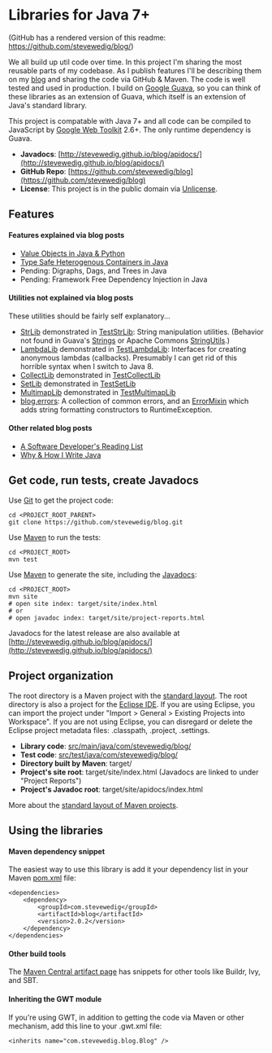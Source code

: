 Libraries for Java 7+
=============

(GitHub has a rendered version of this readme: https://github.com/stevewedig/blog/)

We all build up util code over time. In this project I'm sharing the most reusable parts of my codebase. As I publish features I'll be describing them on my [blog](http://stevewedig.com) and sharing the code via GitHub & Maven. The code is well tested and used in production. I build on [Google Guava](https://code.google.com/p/guava-libraries/), so you can think of these libraries as an extension of Guava, which itself is an extension of Java's standard library.

This project is compatable with Java 7+ and all code can be compiled to JavaScript by [Google Web Toolkit](http://en.wikipedia.org/wiki/Google_Web_Toolkit) 2.6+. The only runtime dependency is Guava.

* **Javadocs**: [http://stevewedig.github.io/blog/apidocs/](http://stevewedig.github.io/blog/apidocs/)
* **GitHub Repo**: [https://github.com/stevewedig/blog](https://github.com/stevewedig/blog)
* **License**: This project is in the public domain via [Unlicense](http://unlicense.org).

## Features

#### Features explained via blog posts

* [Value Objects in Java & Python](http://stevewedig.com/2014/07/31/value-objects-in-java-and-python/)
* [Type Safe Heterogenous Containers in Java](http://stevewedig.com/2014/08/28/type-safe-heterogenous-containers-in-java/)
* Pending: Digraphs, Dags, and Trees in Java
* Pending: Framework Free Dependency Injection in Java

#### Utilities not explained via blog posts

These utilities should be fairly self explanatory...

* [StrLib](https://github.com/stevewedig/blog/tree/master/src/main/java/com/stevewedig/blog/util/StrLib.java) demonstrated in [TestStrLib](https://github.com/stevewedig/blog/tree/master/src/test/java/com/stevewedig/blog/util/TestStrLib.java): String manipulation utilities. (Behavior not found in Guava's [Strings](https://code.google.com/p/guava-libraries/wiki/StringsExplained) or Apache Commons [StringUtils](http://commons.apache.org/proper/commons-lang/javadocs/api-release/org/apache/commons/lang3/StringUtils.html).)
* [LambdaLib](https://github.com/stevewedig/blog/tree/master/src/main/java/com/stevewedig/blog/util/LambdaLib.java) demonstrated in [TestLambdaLib](https://github.com/stevewedig/blog/tree/master/src/test/java/com/stevewedig/blog/util/TestLambdaLib.java): Interfaces for creating anonymous lambdas (callbacks). Presumably I can get rid of this horrible syntax when I switch to Java 8.
* [CollectLib](https://github.com/stevewedig/blog/tree/master/src/main/java/com/stevewedig/blog/util/CollectLib.java) demonstrated in [TestCollectLib](https://github.com/stevewedig/blog/tree/master/src/test/java/com/stevewedig/blog/util/TestCollectLib.java)
* [SetLib](https://github.com/stevewedig/blog/tree/master/src/main/java/com/stevewedig/blog/util/SetLib.java) demonstrated in [TestSetLib](https://github.com/stevewedig/blog/tree/master/src/test/java/com/stevewedig/blog/util/TestSetLib.java)
* [MultimapLib](https://github.com/stevewedig/blog/tree/master/src/main/java/com/stevewedig/blog/util/MultimapLib.java) demonstrated in [TestMultimapLib](https://github.com/stevewedig/blog/tree/master/src/test/java/com/stevewedig/blog/util/TestMultimapLib.java)
* [blog.errors](https://github.com/stevewedig/blog/tree/master/src/main/java/com/stevewedig/blog/errors): A collection of common errors, and an [ErrorMixin](https://github.com/stevewedig/blog/tree/master/src/main/java/com/stevewedig/blog/errors/ErrorMixin.java) which adds string formatting constructors to RuntimeException.

#### Other related blog posts

* [A Software Developer's Reading List](http://stevewedig.com/2014/02/03/software-developers-reading-list/)
* [Why & How I Write Java](http://stevewedig.com/2014/02/17/why-and-how-i-write-java/)

## Get code, run tests, create Javadocs

Use [Git](http://en.wikipedia.org/wiki/Git_(software)) to get the project code:

    cd <PROJECT_ROOT_PARENT>
    git clone https://github.com/stevewedig/blog.git

Use [Maven](http://en.wikipedia.org/wiki/Apache_Maven) to run the tests:
    
    cd <PROJECT_ROOT>
    mvn test

Use [Maven](http://en.wikipedia.org/wiki/Apache_Maven) to generate the site, including the [Javadocs](http://en.wikipedia.org/wiki/Javadoc):

    cd <PROJECT_ROOT>
    mvn site
    # open site index: target/site/index.html
    # or
    # open javadoc index: target/site/project-reports.html

Javadocs for the latest release are also available at [http://stevewedig.github.io/blog/apidocs/](http://stevewedig.github.io/blog/apidocs/)

## Project organization

The root directory is a Maven project with the [standard layout](https://maven.apache.org/guides/introduction/introduction-to-the-standard-directory-layout.html). The root directory is also a project for the [Eclipse IDE](http://en.wikipedia.org/wiki/Eclipse_(software)). If you are using Eclipse, you can import the project under "Import > General > Existing Projects into Workspace". If you are not using Eclipse, you can disregard or delete the Eclipse project metadata files: .classpath, .project, .settings.

* **Library code**: [src/main/java/com/stevewedig/blog/](https://github.com/stevewedig/blog/tree/master/src/main/java/com/stevewedig/blog/)
* **Test code**: [src/test/java/com/stevewedig/blog/](https://github.com/stevewedig/blog/tree/master/src/test/java/com/stevewedig/blog)
* **Directory built by Maven**: target/
* **Project's site root**: target/site/index.html (Javadocs are linked to under "Project Reports")
* **Project's Javadoc root**: target/site/apidocs/index.html

More about the [standard layout of Maven projects](https://maven.apache.org/guides/introduction/introduction-to-the-standard-directory-layout.html).

## Using the libraries

#### Maven dependency snippet

The easiest way to use this library is add it your dependency list in your Maven [pom.xml](https://maven.apache.org/guides/introduction/introduction-to-the-pom.html) file:

    <dependencies>
        <dependency>
            <groupId>com.stevewedig</groupId>
            <artifactId>blog</artifactId>
            <version>2.0.2</version>
        </dependency>
    </dependencies>

#### Other build tools

The [Maven Central artifact page](http://search.maven.org/#artifactdetails%7Ccom.stevewedig%7Cblog%7C2.0.2%7Cjar) has snippets for other tools like Buildr, Ivy, and SBT.

#### Inheriting the GWT module

If you're using GWT, in addition to getting the code via Maven or other mechanism, add this line to your .gwt.xml file:

    <inherits name="com.stevewedig.blog.Blog" />


